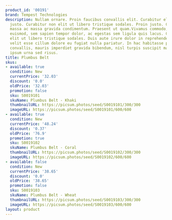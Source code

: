 ```yaml
---
product_id: '00191'
brand: Tempest Technologies
description: Nullam ornare. Proin faucibus convallis elit. Curabitur eleifend fermentum
  justo. Curabitur non elit ut libero tristique sodales. Proin justo. Curabitur nec
  massa ac massa gravida condimentum. Praesent ut quam.Vivamus commodo, augue et laoreet
  euismod, sem sapien tempor dolor, ac egestas sem ligula quis lacus. Curabitur non
  elit ut libero tristique sodales. Duis aute irure dolor in reprehenderit in voluptate
  velit esse cillum dolore eu fugiat nulla pariatur. In hac habitasse platea dictumst.Fusce
  convallis, mauris imperdiet gravida bibendum, nisl turpis suscipit mauris, sed placerat
  ipsum urna sed risus.
title: Plumbus Belt
skus:
- available: true
  condition: New
  currentPrice: '32.03'
  discount: '0.0'
  oldPrice: '32.03'
  promotion: false
  sku: S0019101
  skuName: Plumbus Belt - Khaki
  thumbnailURL: https://picsum.photos/seed/S0019101/300/300
  imageURL: https://picsum.photos/seed/S0019101/600/600
- available: true
  condition: New
  currentPrice: '48.24'
  discount: '0.37'
  oldPrice: '76.9'
  promotion: true
  sku: S0019102
  skuName: Plumbus Belt - Coral
  thumbnailURL: https://picsum.photos/seed/S0019102/300/300
  imageURL: https://picsum.photos/seed/S0019102/600/600
- available: false
  condition: New
  currentPrice: '38.65'
  discount: '0.0'
  oldPrice: '38.65'
  promotion: false
  sku: S0019103
  skuName: Plumbus Belt - Wheat
  thumbnailURL: https://picsum.photos/seed/S0019103/300/300
  imageURL: https://picsum.photos/seed/S0019103/600/600
layout: product
---
```

